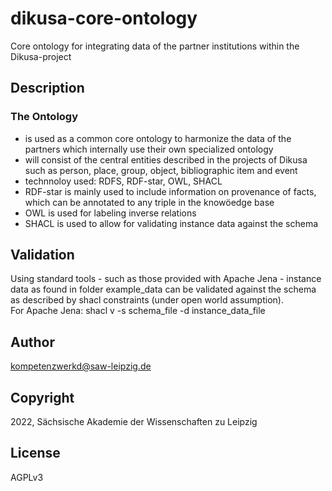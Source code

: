 # dikusa-core-ontology

Core ontology for integrating data of the partner institutions within the Dikusa-project

## Description

### The Ontology
* is used as a common core ontology to harmonize the data of the partners which internally use their own specialized ontology 
* will consist of the central entities described in the projects of Dikusa such as person, place, group, object, bibliographic item and event
* technnoloy used: RDFS, RDF-star, OWL, SHACL
* RDF-star is mainly used to include information on provenance of facts, which can be annotated to any triple in the knowöedge base
* OWL is used for labeling inverse relations
* SHACL is used to allow for validating instance data against the schema

## Validation

Using standard tools - such as those provided with Apache Jena - instance data as found in folder example_data can be validated against the schema as described by shacl constraints (under open world assumption).  
For Apache Jena: shacl v -s schema_file -d instance_data_file 

## Author

kompetenzwerkd@saw-leipzig.de

## Copyright

2022, Sächsische Akademie der Wissenschaften zu Leipzig

## License

AGPLv3

